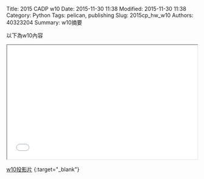 Title: 2015 CADP w10
Date: 2015-11-30 11:38
Modified: 2015-11-30 11:38
Category: Python
Tags: pelican, publishing
Slug: 2015cp_hw_w10
Authors: 40323204
Summary: w10摘要

以下為w10內容

<iframe src="simplest9.html" width="500" height="300"></iframe>

[w10投影片](simplest9.html)
{:target="_blank"}

